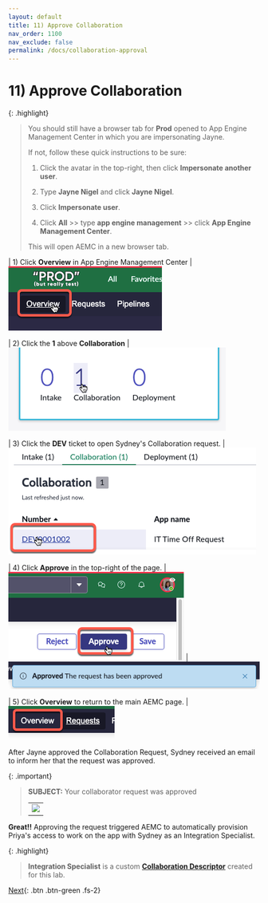 ```yaml
---
layout: default
title: 11) Approve Collaboration
nav_order: 1100
nav_exclude: false
permalink: /docs/collaboration-approval
---
```


# 11) Approve Collaboration

{: .highlight}
> You should still have a browser tab for **Prod** opened to App Engine Management Center in which you are impersonating Jayne. 
>
> If not, follow these quick instructions to be sure:
>
> 1) Click the avatar in the top-right, then click **Impersonate another user**.
>
> 2) Type **Jayne Nigel** and click **Jayne Nigel**.
>
> 3) Click **Impersonate user**.
>
> 4) Click **All** >> type **app engine management** >> click **App Engine Management Center**.
>
> This will open AEMC in a new browser tab.

| 1) Click **Overview** in App Engine Management Center
| ![](../assets/images/2023-07-11-20-33-36.png) 

| 2) Click the **1** above **Collaboration**
| ![](../assets/images/2023-07-11-20-33-05.png)

| 3) Click the **DEV** ticket to open Sydney's Collaboration request.
| ![](../assets/images/2023-07-11-20-35-33.png)

| 4) Click **Approve** in the top-right of the page. 
| ![](../assets/images/2023-07-11-16-56-47.png)
| ![](../assets/images/2023-07-11-17-01-13.png)

| 5) Click **Overview** to return to the main AEMC page.
| ![](../assets/images/2023-07-11-20-38-56.png)


After Jayne approved the Collaboration Request, Sydney received an email to inform her that the request was approved. 

{: .important}
> **SUBJECT:** Your collaborator request was approved
> <table>
> <tbody>
> <tr>
> <td>
> <img src="https://creatorworkflowsnow.github.io/lab-aemc-utah/assets/images/2023-07-11-21-05-07.png">
> </td>
> </tr>
> </tbody>
> </table>

**Great!!** Approving the request triggered AEMC to automatically provision Priya's access to work on the app with Sydney as an Integration Specialist.

{: .highlight}
> **Integration Specialist** is a custom **[Collaboration Descriptor](https://docs.servicenow.com/csh?topicname=create-collaboration-descriptors.html&version=latest)** created for this lab. 

[Next](/lab-aemc-utah/docs/configure-integration){: .btn .btn-green .fs-2}